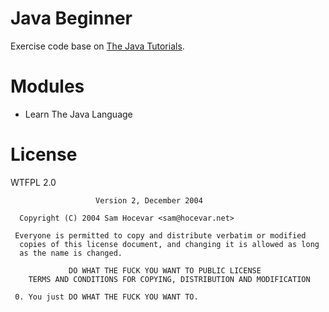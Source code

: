 # Java Beginner

Exercise code base on [The Java Tutorials](https://docs.oracle.com/javase/tutorial/).

# Modules

- Learn The Java Language

# License

WTFPL 2.0

```
                   Version 2, December 2004
  
  Copyright (C) 2004 Sam Hocevar <sam@hocevar.net>
  
 Everyone is permitted to copy and distribute verbatim or modified
  copies of this license document, and changing it is allowed as long
  as the name is changed.
  
             DO WHAT THE FUCK YOU WANT TO PUBLIC LICENSE
    TERMS AND CONDITIONS FOR COPYING, DISTRIBUTION AND MODIFICATION
  
 0. You just DO WHAT THE FUCK YOU WANT TO.
 
```
